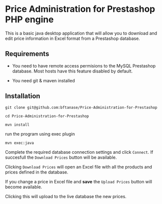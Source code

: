 Price Administration for Prestashop PHP engine
==============================================

This is a basic java desktop application that will allow you to download and 
edit price information in Excel format from a Prestashop database.

Requirements
------------
* You need to have remote access permisions to the MySQL Prestashop database.
  Most hosts have this feature disabled by default.

* You need git & maven installed


Installation
------------

    git clone git@github.com:bftanase/Price-Administration-for-Prestashop
    
    cd Price-Administration-for-Prestashop
    
    mvn install

run the program using exec plugin
   
    mvn exec:java


Complete the required database connection settings and click `Connect`. If succesfull the `Download Prices`
button will be available.

Clicking `Download Prices` will open an Excel file with all the products and prices defined in the database.

If you change a price in Excel file and **save** the `Upload Prices` button will become available.

Clicking this will upload to the live database the new prices.

